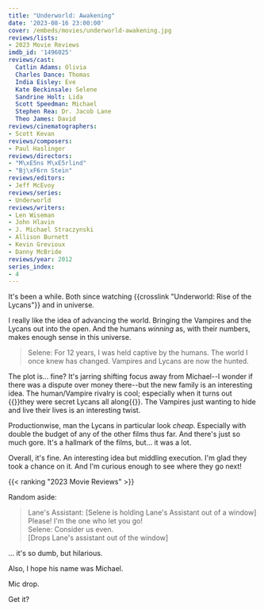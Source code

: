```yaml
---
title: "Underworld: Awakening"
date: '2023-08-16 23:00:00'
cover: /embeds/movies/underworld-awakening.jpg
reviews/lists:
- 2023 Movie Reviews
imdb_id: '1496025'
reviews/cast:
  Catlin Adams: Olivia
  Charles Dance: Thomas
  India Eisley: Eve
  Kate Beckinsale: Selene
  Sandrine Holt: Lida
  Scott Speedman: Michael
  Stephen Rea: Dr. Jacob Lane
  Theo James: David
reviews/cinematographers:
- Scott Kevan
reviews/composers:
- Paul Haslinger
reviews/directors:
- "M\xE5ns M\xE5rlind"
- "Bj\xF6rn Stein"
reviews/editors:
- Jeff McEvoy
reviews/series:
- Underworld
reviews/writers:
- Len Wiseman
- John Hlavin
- J. Michael Straczynski
- Allison Burnett
- Kevin Grevioux
- Danny McBride
reviews/year: 2012
series_index:
- 4
---
```

It's been a while. Both since watching {{crosslink "Underworld: Rise of the Lycans"}} and in universe. 

I really like the idea of advancing the world. Bringing the Vampires and the Lycans out into the open. And the humans *winning* as, with their numbers, makes enough sense in this universe. 

> Selene: For 12 years, I was held captive by the humans. The world I once knew has changed. Vampires and Lycans are now the hunted.

The plot is... fine? It's jarring shifting focus away from Michael--I wonder if there was a dispute over money there--but the new family is an interesting idea. The human/Vampire rivalry is cool; especially when it turns out {{<spoiler>}}they were secret Lycans all along{{</spoiler>}}. The Vampires just wanting to hide and live their lives is an interesting twist. 

Productionwise, man the Lycans in particular look *cheap*. Especially with double the budget of any of the other films thus far. And there's just so much gore. It's a hallmark of the films, but... it was a lot. 

Overall, it's fine. An interesting idea but middling execution. I'm glad they took a chance on it. And I'm curious enough to see where they go next!

{{< ranking "2023 Movie Reviews" >}}

Random aside: 

> Lane's Assistant: [Selene is holding Lane's Assistant out of a window] Please! I'm the one who let you go!  
> Selene: Consider us even.  
> [Drops Lane's assistant out of the window]  

... it's so dumb, but hilarious. 

Also, I hope his name was Michael. 

Mic drop. 

Get it? 
